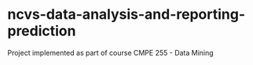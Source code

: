# ncvs-data-analysis-and-reporting-prediction
Project implemented as part of course CMPE 255 - Data Mining
